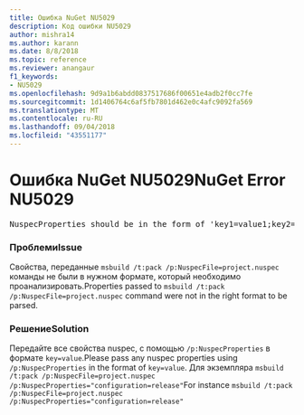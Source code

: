 ```yaml
---
title: Ошибка NuGet NU5029
description: Код ошибки NU5029
author: mishra14
ms.author: karann
ms.date: 8/8/2018
ms.topic: reference
ms.reviewer: anangaur
f1_keywords:
- NU5029
ms.openlocfilehash: 9d9a1b6abdd0837517686f00651e4adb2f0cc7fe
ms.sourcegitcommit: 1d1406764c6af5fb7801d462e0c4afc9092fa569
ms.translationtype: MT
ms.contentlocale: ru-RU
ms.lasthandoff: 09/04/2018
ms.locfileid: "43551177"
---
```

# <a name="nuget-error-nu5029"></a><span data-ttu-id="b1277-103">Ошибка NuGet NU5029</span><span class="sxs-lookup"><span data-stu-id="b1277-103">NuGet Error NU5029</span></span>
<pre>NuspecProperties should be in the form of 'key1=value1;key2=value2'.</pre>

### <a name="issue"></a><span data-ttu-id="b1277-104">Проблеми</span><span class="sxs-lookup"><span data-stu-id="b1277-104">Issue</span></span>

<span data-ttu-id="b1277-105">Свойства, переданные `msbuild /t:pack /p:NuspecFile=project.nuspec` команды не были в нужном формате, который необходимо проанализировать.</span><span class="sxs-lookup"><span data-stu-id="b1277-105">Properties passed to `msbuild /t:pack /p:NuspecFile=project.nuspec` command were not in the right format to be parsed.</span></span>


### <a name="solution"></a><span data-ttu-id="b1277-106">Решение</span><span class="sxs-lookup"><span data-stu-id="b1277-106">Solution</span></span>

<span data-ttu-id="b1277-107">Передайте все свойства nuspec, с помощью `/p:NuspecProperties` в формате `key=value`.</span><span class="sxs-lookup"><span data-stu-id="b1277-107">Please pass any nuspec properties using `/p:NuspecProperties` in the format of `key=value`.</span></span> <span data-ttu-id="b1277-108">Для экземпляра `msbuild /t:pack /p:NuspecFile=project.nuspec /p:NuspecProperties="configuration=release"`</span><span class="sxs-lookup"><span data-stu-id="b1277-108">For instance `msbuild /t:pack /p:NuspecFile=project.nuspec /p:NuspecProperties="configuration=release"`</span></span>

